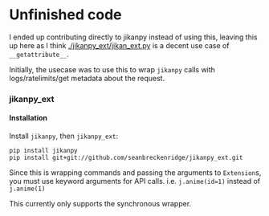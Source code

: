 # Unfinished code

I ended up contributing directly to jikanpy instead of using this, leaving this up here as I think [./jikanpy_ext/jikan_ext.py](./jikanpy_ext/jikan_ext.py) is a decent use case of `__getattribute__`.

Initially, the usecase was to use this to wrap `jikanpy` calls with logs/ratelimits/get metadata about the request.

### jikanpy_ext

#### Installation

Install `jikanpy`, then `jikanpy_ext`:

```
pip install jikanpy
pip install git+git://github.com/seanbreckenridge/jikanpy_ext.git
```

Since this is wrapping commands and passing the arguments to `Extension`s, you must use keyword arguments for API calls. i.e. `j.anime(id=1)` instead of `j.anime(1)`

This currently only supports the synchronous wrapper.

